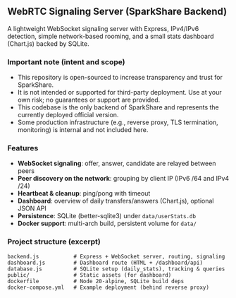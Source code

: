 ## WebRTC Signaling Server (SparkShare Backend)

A lightweight WebSocket signaling server with Express, IPv4/IPv6 detection, simple network-based rooming, and a small stats dashboard (Chart.js) backed by SQLite.

### Important note (intent and scope)
- This repository is open-sourced to increase transparency and trust for SparkShare.
- It is not intended or supported for third-party deployment. Use at your own risk; no guarantees or support are provided.
- This codebase is the only backend of SparkShare and represents the currently deployed official version.
- Some production infrastructure (e.g., reverse proxy, TLS termination, monitoring) is internal and not included here.

### Features
- **WebSocket signaling**: offer, answer, candidate are relayed between peers
- **Peer discovery on the network**: grouping by client IP (IPv6 /64 and IPv4 /24)
- **Heartbeat & cleanup**: ping/pong with timeout
- **Dashboard**: overview of daily transfers/answers (Chart.js), optional JSON API
- **Persistence**: SQLite (better-sqlite3) under `data/userStats.db`
- **Docker support**: multi-arch build, persistent volume for `data/`

### Project structure (excerpt)
```
backend.js           # Express + WebSocket server, routing, signaling
dashboard.js         # Dashboard route (HTML + /dashboard/api)
database.js          # SQLite setup (daily_stats), tracking & queries
public/              # Static assets (for dashboard)
dockerfile           # Node 20-alpine, SQLite build deps
docker-compose.yml   # Example deployment (behind reverse proxy)
```


